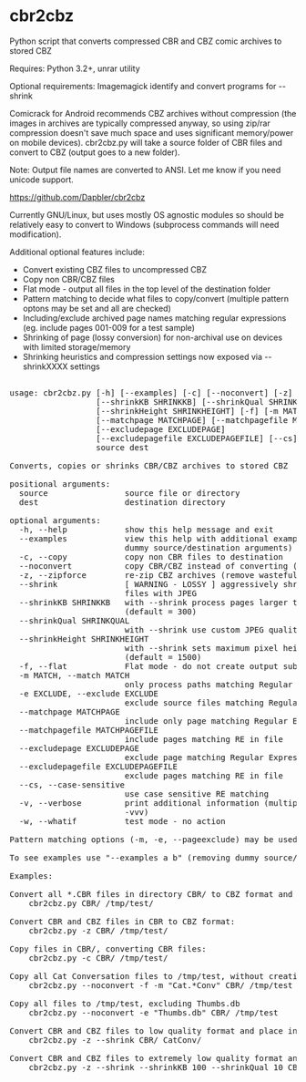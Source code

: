 # cbr2cbz
Python script that converts compressed CBR and CBZ comic archives to stored CBZ

Requires: Python 3.2+, unrar utility

Optional requirements: Imagemagick identify and convert programs for --shrink

Comicrack for Android recommends CBZ archives without compression (the images in archives are typically compressed anyway, so using zip/rar compression doesn't save much space and uses significant memory/power on mobile devices).
cbr2cbz.py will take a source folder of CBR files and convert to CBZ (output goes to a new folder).

Note: Output file names are converted to ANSI. Let me know if you need unicode support.

https://github.com/Dapbler/cbr2cbz

Currently GNU/Linux, but uses mostly OS agnostic modules so should be relatively easy to convert to Windows (subprocess commands will need modification).

Additional optional features include:
* Convert existing CBZ files to uncompressed CBZ
* Copy non CBR/CBZ files
* Flat mode - output all files in the top level of the destination folder
* Pattern matching to decide what files to copy/convert (multiple pattern optons may be set and all are checked)
* Including/exclude archived page names matching regular expressions (eg. include pages 001-009 for a test sample)
* Shrinking of page (lossy conversion) for non-archival use on devices with limited storage/memory
* Shrinking heuristics and compression settings now exposed via --shrinkXXXX settings

<pre>

usage: cbr2cbz.py [-h] [--examples] [-c] [--noconvert] [-z] [--shrink]
                  [--shrinkKB SHRINKKB] [--shrinkQual SHRINKQUAL]
                  [--shrinkHeight SHRINKHEIGHT] [-f] [-m MATCH] [-e EXCLUDE]
                  [--matchpage MATCHPAGE] [--matchpagefile MATCHPAGEFILE]
                  [--excludepage EXCLUDEPAGE]
                  [--excludepagefile EXCLUDEPAGEFILE] [--cs] [-v] [-w]
                  source dest

Converts, copies or shrinks CBR/CBZ archives to stored CBZ

positional arguments:
  source                source file or directory
  dest                  destination directory

optional arguments:
  -h, --help            show this help message and exit
  --examples            view this help with additional examples (requires
                        dummy source/destination arguments)
  -c, --copy            copy non CBR files to destination
  --noconvert           copy CBR/CBZ instead of converting (implies -c)
  -z, --zipforce        re-zip CBZ archives (remove wasteful compression)
  --shrink              [ WARNING - LOSSY ] aggressively shrink large page
                        files with JPEG
  --shrinkKB SHRINKKB   with --shrink process pages larger than this many KB
                        (default = 300)
  --shrinkQual SHRINKQUAL
                        with --shrink use custom JPEG quality (default = 40)
  --shrinkHeight SHRINKHEIGHT
                        with --shrink sets maximum pixel height of page
                        (default = 1500)
  -f, --flat            Flat mode - do not create output subdirectories
  -m MATCH, --match MATCH
                        only process paths matching Regular Expression
  -e EXCLUDE, --exclude EXCLUDE
                        exclude source files matching Regular Expression
  --matchpage MATCHPAGE
                        include only page matching Regular Expression
  --matchpagefile MATCHPAGEFILE
                        include pages matching RE in file
  --excludepage EXCLUDEPAGE
                        exclude page matching Regular Expression
  --excludepagefile EXCLUDEPAGEFILE
                        exclude pages matching RE in file
  --cs, --case-sensitive
                        use case sensitive RE matching
  -v, --verbose         print additional information (multiple accepted eg.
                        -vvv)
  -w, --whatif          test mode - no action

Pattern matching options (-m, -e, --pageexclude) may be used more than once to match against multiple Regular Expressions.

To see examples use "--examples a b" (removing dummy source/destination requirement is a work in progress)

Examples:

Convert all *.CBR files in directory CBR/ to CBZ format and put the output in /tmp/test
	cbr2cbz.py CBR/ /tmp/test/

Convert CBR and CBZ files in CBR to CBZ format:
	cbr2cbz.py -z CBR/ /tmp/test/

Copy files in CBR/, converting CBR files:
	cbr2cbz.py -c CBR/ /tmp/test/

Copy all Cat Conversation files to /tmp/test, without creating subdirectories
	cbr2cbz.py --noconvert -f -m "Cat.*Conv" CBR/ /tmp/test

Copy all files to /tmp/test, excluding Thumbs.db
	cbr2cbz.py --noconvert -e "Thumbs.db" CBR/ /tmp/test

Convert CBR and CBZ files to low quality format and place in CatConv
	cbr2cbz.py -z --shrink CBR/ CatConv/

Convert CBR and CBZ files to extremely low quality format and place in CatConv
	cbr2cbz.py -z --shrink --shrinkKB 100 --shrinkQual 10 CBR/ CatConv/

</pre>
